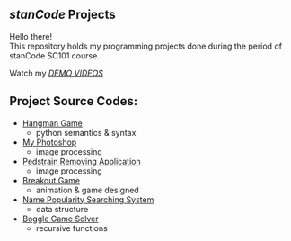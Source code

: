 ## *stanCode* Projects
Hello there!\
This repository holds my programming projects done during the period of stanCode SC101 course.

Watch my *[DEMO VIDEOS]()*

## Project Source Codes:
* [Hangman Game](https://github.com/st5703/StanCode-Project/blob/main/StanCode%20projects/hangman_game/hangman.py)
   * python semantics & syntax
* [My Photoshop](https://github.com/st5703/StanCode-Project/blob/main/StanCode%20projects/my_photoshop/best_photoshop_award.py)
  * image processing
* [Pedstrain Removing Application](https://github.com/st5703/StanCode-Project/blob/main/StanCode%20projects/pedestrian_removing_application/stanCodoshop.py)
  * image processing
* [Breakout Game](https://github.com/st5703/StanCode-Project/blob/main/StanCode%20projects/break_out_game/breakout.py)
  * animation & game designed
* [Name Popularity Searching System](https://github.com/st5703/StanCode-Project/blob/main/StanCode%20projects/name_searching_system/babygraphics.py)
  * data structure
* [Boggle Game Solver](https://github.com/st5703/StanCode-Project/blob/main/StanCode%20projects/boggle_game_solver/boggle.py)
  * recursive functions
